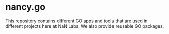 # nancy.go
This repository contains different GO apps and tools that are used in different projects here at NaN Labs. We also provide reusable GO packages.
